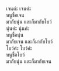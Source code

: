 เจนค่ะ เจนค่ะ  
หนูชื่อเจน  
มากับนุ่น และก็มากับโบว์  
นุ่นค่ะ นุ่นค่ะ  
หนูชื่อนุ่น  
มากับเจน และก็มากับโบว์  
โบว์ค่ะ โบว์ค่ะ  
หนูชื่อโบว์  
มากับนุ่น และก็มากับเจน  
